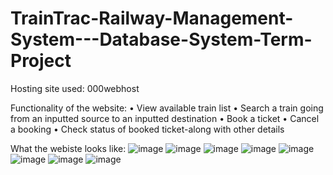 # TrainTrac-Railway-Management-System---Database-System-Term-Project


Hosting site used: 000webhost

Functionality of the website: 
•	View available train list
•	Search a train going from an inputted source to an inputted destination
•	Book a ticket
•	Cancel a booking
•	Check status of booked ticket-along with other details


What the webiste looks like:
![image](https://github.com/beenish01/Railway-Management-System---Database-System-Term-Project/assets/118468315/b79f6590-fdd5-4ed4-8e83-59504f4db5da)
![image](https://github.com/beenish01/Railway-Management-System---Database-System-Term-Project/assets/118468315/b545f00e-bf76-4e4a-bca0-9a973c2da6e4)
![image](https://github.com/beenish01/Railway-Management-System---Database-System-Term-Project/assets/118468315/04d76f67-0df7-4bf5-b101-259d2b48ddea)
![image](https://github.com/beenish01/Railway-Management-System---Database-System-Term-Project/assets/118468315/b2eaac9e-5918-46bf-9347-e8693dea19f2)
![image](https://github.com/beenish01/Railway-Management-System---Database-System-Term-Project/assets/118468315/6ba36877-c3f3-4537-8d4d-e47f365adfb4)
![image](https://github.com/beenish01/Railway-Management-System---Database-System-Term-Project/assets/118468315/34d36e0d-0198-4b2e-8b20-e71d4f750112)
![image](https://github.com/beenish01/Railway-Management-System---Database-System-Term-Project/assets/118468315/f63b8b93-a07f-4318-83f8-7b73bbd01561)
![image](https://github.com/beenish01/Railway-Management-System---Database-System-Term-Project/assets/118468315/6beb7d77-976f-4b12-90d5-78ffeff34cbc)


